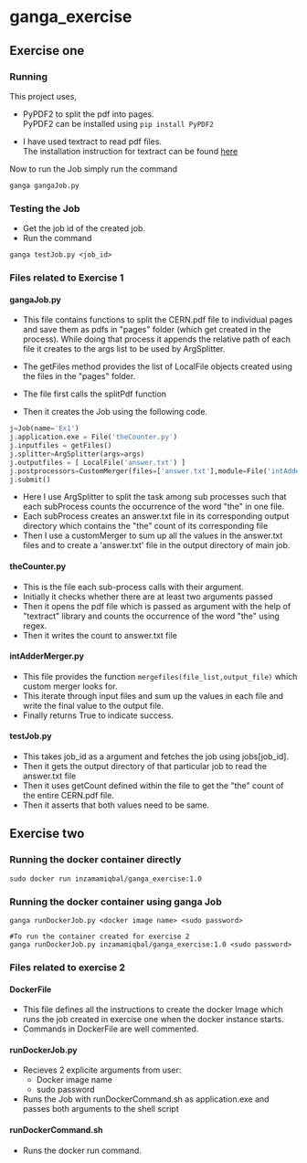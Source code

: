 # ganga_exercise

## Exercise one

### Running  
This project uses,
* PyPDF2 to split the pdf into pages.  
  PyPDF2 can be installed using `pip install PyPDF2`

* I have used textract to read pdf files.   
  The installation instruction for textract can be found [here](https://textract.readthedocs.io/en/stable/installation.html)

Now to run the Job simply run the command
```
ganga gangaJob.py
```

### Testing the Job
* Get the job id of the created job.  
* Run the command
```
ganga testJob.py <job_id>
```
### Files related to Exercise 1
#### gangaJob.py

* This file contains functions to split the CERN.pdf file to individual pages and save them as pdfs in
"pages" folder (which get created in the process). While doing that process it appends the relative path
of each file it creates to the args list to be used by ArgSplitter.   

* The getFiles method provides the list of LocalFile objects created using the files in the "pages" folder.   

* The file first calls the splitPdf function   
* Then it creates the Job using the following code.   

```python
j=Job(name='Ex1')
j.application.exe = File('theCounter.py')
j.inputfiles = getFiles()
j.splitter=ArgSplitter(args=args)
j.outputfiles = [ LocalFile('answer.txt') ]
j.postprocessors=CustomMerger(files=['answer.txt'],module=File('intAdderMerger.py'))
j.submit()
```

* Here I use ArgSplitter to split the task among sub processes such that each subProcess counts the occurrence of
the word "the" in one file.
* Each subProcess creates an answer.txt file in its corresponding output directory which contains the "the" count
of its corresponding file
* Then I use a customMerger to sum up all the values in the answer.txt files and to create a 'answer.txt' file in the
output directory of main job.

#### theCounter.py

* This is the file each sub-process calls with their argument.
* Initially it checks whether there are at least two arguments passed
* Then it opens the pdf file which is passed as argument with the help of "textract" library and counts the occurrence of
the word "the" using regex.
* Then it writes the count to answer.txt file

#### intAdderMerger.py

* This file provides the function `mergefiles(file_list,output_file)` which custom merger looks for.
* This iterate through input files and sum up the values in each file and write the final value to the output file.
* Finally returns True to indicate success.

#### testJob.py

* This takes job_id as a argument and fetches the job using jobs[job_id].
* Then it gets the output directory of that particular job to read the answer.txt file
* Then it uses getCount defined within the file to get the "the" count of the entire CERN.pdf file.
* Then it asserts that both values need to be same.

## Exercise two
### Running the docker container directly
```
sudo docker run inzamamiqbal/ganga_exercise:1.0
```
### Running the docker container using ganga Job
```shell
ganga runDockerJob.py <docker image name> <sudo password>

#To run the container created for exercise 2
ganga runDockerJob.py inzamamiqbal/ganga_exercise:1.0 <sudo password>
```

### Files related to exercise 2

#### DockerFile
* This file defines all the instructions to create the docker Image which runs the job created in exercise one when the
docker instance starts.
* Commands in DockerFile are well commented.

#### runDockerJob.py
* Recieves 2 explicite arguments from user:   
  * Docker image name
  * sudo password
* Runs the Job with runDockerCommand.sh as application.exe and passes both arguments to the shell script

#### runDockerCommand.sh
* Runs the docker run command.

